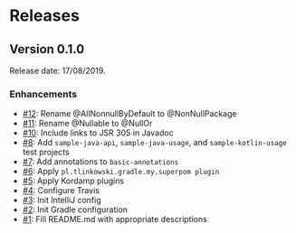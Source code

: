 # Releases

## Version 0.1.0

Release date: 17/08/2019.

### Enhancements

-   [#12](https://github.com/tlinkowski/basic-annotations/issues/12): Rename @AllNonnullByDefault to @NonNullPackage
-   [#11](https://github.com/tlinkowski/basic-annotations/issues/11): Rename @Nullable to @NullOr
-   [#10](https://github.com/tlinkowski/basic-annotations/issues/10): Include links to JSR 305 in Javadoc
-   [#8](https://github.com/tlinkowski/basic-annotations/issues/8): Add `sample-java-api`, `sample-java-usage`, and `sample-kotlin-usage` test projects
-   [#7](https://github.com/tlinkowski/basic-annotations/issues/7): Add annotations to `basic-annotations`
-   [#6](https://github.com/tlinkowski/basic-annotations/issues/6): Apply `pl.tlinkowski.gradle.my.superpom plugin`
-   [#5](https://github.com/tlinkowski/basic-annotations/issues/5): Apply Kordamp plugins
-   [#4](https://github.com/tlinkowski/basic-annotations/issues/4): Configure Travis
-   [#3](https://github.com/tlinkowski/basic-annotations/issues/3): Init IntelliJ config
-   [#2](https://github.com/tlinkowski/basic-annotations/issues/2): Init Gradle configuration
-   [#1](https://github.com/tlinkowski/basic-annotations/issues/1): Fill README.md with appropriate descriptions
